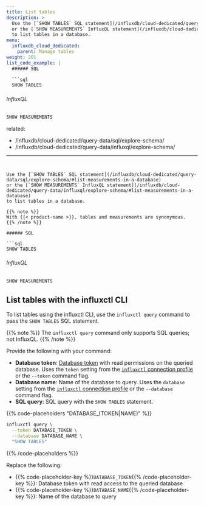 ```yaml
---
title: List tables
description: >
  Use the [`SHOW TABLES` SQL statement](/influxdb/cloud-dedicated/query-data/sql/explore-schema/#list-measurements-in-a-database)
  or the [`SHOW MEASUREMENTS` InfluxQL statement](/influxdb/cloud-dedicated/query-data/influxql/explore-schema/#list-measurements-in-a-database)
  to list tables in a database.
menu:
  influxdb_cloud_dedicated:
    parent: Manage tables
weight: 201
list_code_example: |
  ###### SQL

  ```sql
  SHOW TABLES
  ```

  ###### InfluxQL
  
  ```sql
  SHOW MEASUREMENTS
  ```
related:
  - /influxdb/cloud-dedicated/query-data/sql/explore-schema/
  - /influxdb/cloud-dedicated/query-data/influxql/explore-schema/
---
```


Use the [`SHOW TABLES` SQL statement](/influxdb/cloud-dedicated/query-data/sql/explore-schema/#list-measurements-in-a-database)
or the [`SHOW MEASUREMENTS` InfluxQL statement](/influxdb/cloud-dedicated/query-data/influxql/explore-schema/#list-measurements-in-a-database)
to list tables in a database.

{{% note %}}
With {{< product-name >}}, tables and measurements are synonymous.
{{% /note %}}

###### SQL

```sql
SHOW TABLES
```

###### InfluxQL

```sql
SHOW MEASUREMENTS
```

## List tables with the influxctl CLI

To list tables using the influxctl CLI, use the `influxctl query` command to pass
the `SHOW TABLES` SQL statement.

{{% note %}}
The `influxctl query` command only supports SQL queries; not InfluxQL.
{{% /note %}}

Provide the following with your command:

- **Database token**: [Database token](/influxdb/cloud-dedicated/admin/tokens/)
  with read permissions on the queried database. Uses the `token` setting from
  the [`influxctl` connection profile](/influxdb/cloud-dedicated/reference/cli/influxctl/#configure-connection-profiles)
  or the `--token` command flag.
- **Database name**: Name of the database to query. Uses the `database` setting
  from the [`influxctl` connection profile](/influxdb/cloud-dedicated/reference/cli/influxctl/#configure-connection-profiles)
  or the `--database` command flag.
- **SQL query**: SQL query with the `SHOW TABLES` statement.

{{% code-placeholders "DATABASE_(TOKEN|NAME)" %}}

```sh
influxctl query \
  --token DATABASE_TOKEN \
  --database DATABASE_NAME \
  "SHOW TABLES"
```

{{% /code-placeholders %}}

Replace the following:

- {{% code-placeholder-key %}}`DATABASE_TOKEN`{{% /code-placeholder-key %}}:
  Database token with read access to the queried database
- {{% code-placeholder-key %}}`DATABASE_NAME`{{% /code-placeholder-key %}}:
  Name of the database to query

